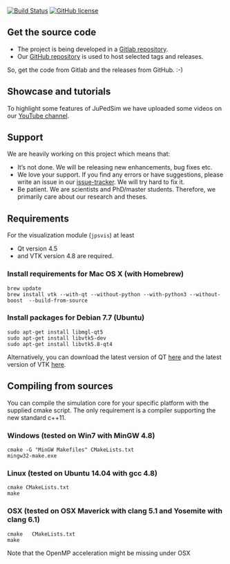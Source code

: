 [![Build Status](https://gitlab.version.fz-juelich.de/jupedsim/jpsvis/badges/master/build.svg)](https://gitlab.version.fz-juelich.de/JuPedSim/jpsvis/pipelines)
[![GitHub license](https://img.shields.io/badge/license-GPL-blue.svg)](https://raw.githubusercontent.com/JuPedSim/jpsvis/master/LICENSE)


## Get the source code 

- The project is being developed in a [Gitlab repository](https://gitlab.version.fz-juelich.de/jupedsim/jpsvis). 
- Our [GitHub repository](https://github.com/JuPedSim/jpsvis) is used to host selected tags and releases.

So, get the code from Gitlab and the releases from GitHub. :-)

## Showcase and tutorials


To highlight some features of JuPedSim we have uploaded some videos on our [YouTube channel](https://www.youtube.com/channel/UCKS8w8CUClHEeN4K1SUSMBA).


## Support 

We are heavily working on this project which means that:

- It’s not done. We will be releasing new enhancements, bug fixes etc.
- We love your support. If you find any errors or have suggestions, please write an issue in our [issue-tracker](https://gitlab.version.fz-juelich.de/jupedsim/jpsvis/issues). We will try hard to fix it.
- Be patient. We are scientists and PhD/master students. Therefore, we primarily care about our research and theses. 

## Requirements 
For the visualization module (`jpsvis`) at least 

- Qt version 4.5 
- and VTK version 4.8 are required.

### Install requirements for Mac OS X (with Homebrew)

```
brew update
brew install vtk --with-qt --without-python --with-python3 --without-boost  --build-from-source
```

### Install packages for Debian 7.7 (Ubuntu)

```
sudo apt-get install libmgl-qt5
sudo apt-get install libvtk5-dev
sudo apt-get install libvtk5.8-qt4
```

Alternatively, you can download the latest version of QT [here](https://www.qt.io/download/) and the latest version of VTK [here](http://www.vtk.org/download/).


## Compiling from sources


You can compile the simulation core for your specific platform with the supplied cmake script.
The only requirement is a compiler supporting the new standard c++11.

### Windows (tested on Win7 with MinGW 4.8)


    cmake -G "MinGW Makefiles" CMakeLists.txt
    mingw32-make.exe

### Linux (tested on Ubuntu 14.04 with gcc 4.8)


    cmake CMakeLists.txt
    make

### OSX (tested on OSX Maverick with clang 5.1 and Yosemite with clang 6.1)


    cmake   CMakeLists.txt
    make

Note that the OpenMP acceleration might be missing under OSX